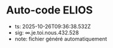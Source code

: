 # Auto-code ELIOS
- ts: 2025-10-26T09:36:38.532Z
- sig: ∞.je.toi.nous.432.528
- note: fichier généré automatiquement